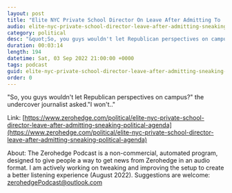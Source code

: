 ```yaml
---
layout: post
title: "Elite NYC Private School Director On Leave After Admitting To 'Sneaking' Political Agenda Into Classrooms"
audio: elite-nyc-private-school-director-leave-after-admitting-sneaking-political-agenda-0
category: political
desc: "&quot;So, you guys wouldn't let Republican perspectives on campus?&quot; the undercover journalist asked.&quot;I won't..&quot;"
duration: 00:03:14
length: 194
datetime: Sat, 03 Sep 2022 21:00:00 +0000
tags: podcast
guid: elite-nyc-private-school-director-leave-after-admitting-sneaking-political-agenda-0
order: 0
---
```

&quot;So, you guys wouldn't let Republican perspectives on campus?&quot; the undercover journalist asked.&quot;I won't..&quot;

Link: [https://www.zerohedge.com/political/elite-nyc-private-school-director-leave-after-admitting-sneaking-political-agenda](https://www.zerohedge.com/political/elite-nyc-private-school-director-leave-after-admitting-sneaking-political-agenda)

About: The Zerohedge Podcast is a non-commercial, automated program, designed to give people a way to get news from Zerohedge in an audio format.  I am actively working on tweaking and improving the setup to create a better listening experience (August 2022).  Suggestions are welcome: [zerohedgePodcast@outlook.com](mailto:zerohedgePodcast@outlook.com)
